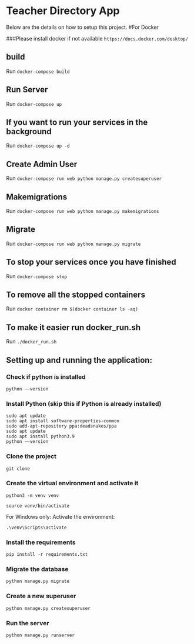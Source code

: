 # Teacher Directory App

Below are the details on how to setup this project.
#For Docker

###Please install docker if not available 
`https://docs.docker.com/desktop/`

## build

Run `docker-compose build`

## Run Server

Run `docker-compose up`

## If you want to run your services in the background

Run `docker-compose up -d`

## Create Admin User

Run `docker-compose run web python manage.py createsuperuser`

## Makemigrations

Run `docker-compose run web python manage.py makemigrations`

## Migrate

Run `docker-compose run web python manage.py migrate`

## To stop your services once you have finished

Run `docker-compose stop`

## To remove all the stopped containers

Run `docker container rm $(docker container ls -aq)`

## To make it easier run docker_run.sh 


Run `./docker_run.sh`


## Setting up and running the application:

### Check if python is installed
```
python ––version
```

### Install Python (skip this if Python is already installed)
```
sudo apt update
sudo apt install software-properties-common
sudo add-apt-repository ppa:deadsnakes/ppa
sudo apt update
sudo apt install python3.9
python ––version
```

### Clone the project
```
git clone 
```

### Create the virtual environment and activate it
```
python3 -m venv venv

source venv/bin/activate 
```

For Windows only:
Activate the environment:
```
.\venv\Scripts\activate
```

### Install the requirements
```
pip install -r requirements.txt
```

### Migrate the database
```
python manage.py migrate
```

### Create a new superuser
```
python manage.py createsuperuser
```

### Run the server
```
python manage.py runserver
```